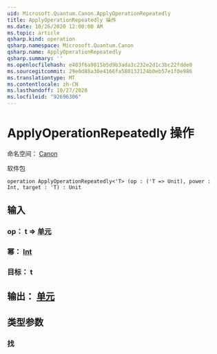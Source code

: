 ```yaml
---
uid: Microsoft.Quantum.Canon.ApplyOperationRepeatedly
title: ApplyOperationRepeatedly 操作
ms.date: 10/26/2020 12:00:00 AM
ms.topic: article
qsharp.kind: operation
qsharp.namespace: Microsoft.Quantum.Canon
qsharp.name: ApplyOperationRepeatedly
qsharp.summary: ''
ms.openlocfilehash: e403f6a9815b5d9b3ada3c232e2d1c3bc22fdde0
ms.sourcegitcommit: 29e0d88a30e4166fa580132124b0eb57e1f0e986
ms.translationtype: MT
ms.contentlocale: zh-CN
ms.lasthandoff: 10/27/2020
ms.locfileid: "92696306"
---
```

# <a name="applyoperationrepeatedly-operation"></a>ApplyOperationRepeatedly 操作

命名空间： [Canon](xref:Microsoft.Quantum.Canon)

软件包 [](https://nuget.org/packages/)




```qsharp
operation ApplyOperationRepeatedly<'T> (op : ('T => Unit), power : Int, target : 'T) : Unit
```


## <a name="input"></a>输入

### <a name="op--t--unit"></a>op： t => [单元](xref:microsoft.quantum.lang-ref.unit) 




### <a name="power--int"></a>幂： [Int](xref:microsoft.quantum.lang-ref.int)




### <a name="target--t"></a>目标： t





## <a name="output--unit"></a>输出： [单元](xref:microsoft.quantum.lang-ref.unit)



## <a name="type-parameters"></a>类型参数

### <a name="t"></a>找

